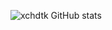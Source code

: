 ![xchdtk GitHub stats](https://github-readme-stats.vercel.app/api?username=xchdtk&show_icons=true&theme=onedark)

